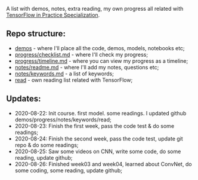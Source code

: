 A list with demos, notes, extra reading, my own progress all related with [TensorFlow in Practice Specialization](https://www.coursera.org/specializations/tensorflow-in-practice). 

## Repo structure:

- [demos](demos/)  - where I'll place all the code, demos, models, notebooks etc;
- [progress/checklist.md](progress/checklist.md) - where I'll check my progress;
- [progress/timeline.md](progress/timeline.md) - where you can view my progress as a timeline;
- [notes/readme.md](notes/) - where I'll add my notes, questions etc;
- [notes/keywords.md](notes/keywords.md) - a list of keywords;
- [read](read/)  - own reading list related with TensorFlow;


## Updates:
- 2020-08-22: Init course. first model. some readings. I updated github demos/progress/notes/keywords/read;
- 2020-08-23: Finish the first week, pass the code test & do some readings;
- 2020-08-24: Finish the second week, pass the code test, update git repo & do some readings;
- 2020-08-25: Saw some videos on CNN, write some code, do some reading, update github;
- 2020-08-26: Finished week03 and week04, learned about ConvNet, do some coding, some reading, update github;





